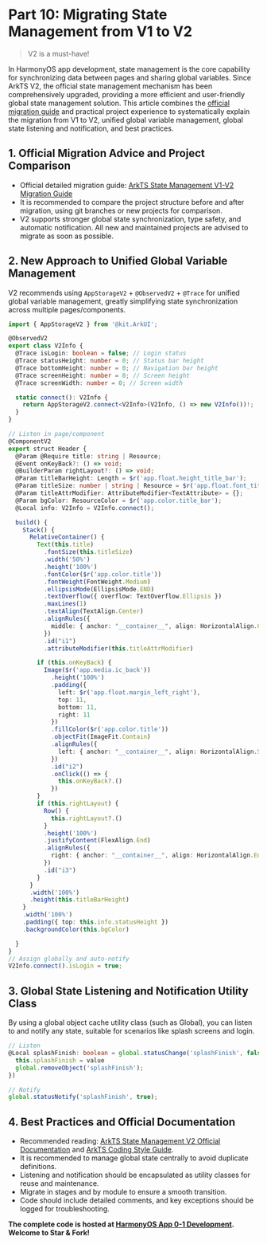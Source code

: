 # Part 10: Migrating State Management from V1 to V2

> V2 is a must-have!

In HarmonyOS app development, state management is the core capability for synchronizing data between pages and sharing global variables. Since ArkTS V2, the official state management mechanism has been comprehensively upgraded, providing a more efficient and user-friendly global state management solution. This article combines the [official migration guide](https://developer.huawei.com/consumer/en/doc/harmonyos-guides-V5/arkts-v1-v2-migration-V5) and practical project experience to systematically explain the migration from V1 to V2, unified global variable management, global state listening and notification, and best practices.

## 1. Official Migration Advice and Project Comparison

- Official detailed migration guide: [ArkTS State Management V1-V2 Migration Guide](https://developer.huawei.com/consumer/en/doc/harmonyos-guides-V5/arkts-v1-v2-migration-V5)
- It is recommended to compare the project structure before and after migration, using git branches or new projects for comparison.
- V2 supports stronger global state synchronization, type safety, and automatic notification. All new and maintained projects are advised to migrate as soon as possible.

## 2. New Approach to Unified Global Variable Management

V2 recommends using `AppStorageV2` + `@ObservedV2` + `@Trace` for unified global variable management, greatly simplifying state synchronization across multiple pages/components.

```ts
import { AppStorageV2 } from '@kit.ArkUI';

@ObservedV2
export class V2Info {
  @Trace isLogin: boolean = false; // Login status
  @Trace statusHeight: number = 0; // Status bar height
  @Trace bottomHeight: number = 0; // Navigation bar height
  @Trace screenHeight: number = 0; // Screen height
  @Trace screenWidth: number = 0; // Screen width

  static connect(): V2Info {
    return AppStorageV2.connect<V2Info>(V2Info, () => new V2Info())!;
  }
}

// Listen in page/component
@ComponentV2
export struct Header {
  @Param @Require title: string | Resource;
  @Event onKeyBack?: () => void; 
  @BuilderParam rightLayout?: () => void;
  @Param titleBarHeight: Length = $r('app.float.height_title_bar'); 
  @Param titleSize: number | string | Resource = $r('app.float.font_title'); 
  @Param titleAttrModifier: AttributeModifier<TextAttribute> = {};
  @Param bgColor: ResourceColor = $r('app.color.title_bar');
  @Local info: V2Info = V2Info.connect();

  build() {
    Stack() {
      RelativeContainer() {
        Text(this.title)
          .fontSize(this.titleSize)
          .width('50%')
          .height('100%')
          .fontColor($r('app.color.title'))
          .fontWeight(FontWeight.Medium)
          .ellipsisMode(EllipsisMode.END)
          .textOverflow({ overflow: TextOverflow.Ellipsis })
          .maxLines(1)
          .textAlign(TextAlign.Center)
          .alignRules({
            middle: { anchor: "__container__", align: HorizontalAlign.Center },
          })
          .id("i1")
          .attributeModifier(this.titleAttrModifier)

        if (this.onKeyBack) {
          Image($r('app.media.ic_back'))
            .height('100%')
            .padding({
              left: $r('app.float.margin_left_right'),
              top: 11,
              bottom: 11,
              right: 11
            })
            .fillColor($r('app.color.title'))
            .objectFit(ImageFit.Contain)
            .alignRules({
              left: { anchor: "__container__", align: HorizontalAlign.Start },
            })
            .id("i2")
            .onClick(() => {
              this.onKeyBack?.()
            })
        }
        if (this.rightLayout) {
          Row() {
            this.rightLayout?.()
          }
          .height('100%')
          .justifyContent(FlexAlign.End)
          .alignRules({
            right: { anchor: "__container__", align: HorizontalAlign.End },
          })
          .id("i3")
        }
      }
      .width('100%')
      .height(this.titleBarHeight)
    }
    .width('100%')
    .padding({ top: this.info.statusHeight })
    .backgroundColor(this.bgColor)

  }
}
// Assign globally and auto-notify
V2Info.connect().isLogin = true;
```

## 3. Global State Listening and Notification Utility Class

By using a global object cache utility class (such as Global), you can listen to and notify any state, suitable for scenarios like splash screens and login.

```ts
// Listen
@Local splashFinish: boolean = global.statusChange('splashFinish', false, (value) => {
  this.splashFinish = value
  global.removeObject('splashFinish');
})

// Notify
global.statusNotify('splashFinish', true);
```

## 4. Best Practices and Official Documentation

- Recommended reading: [ArkTS State Management V2 Official Documentation](https://developer.huawei.com/consumer/en/doc/harmonyos-guides-V5/arkts-state-management-V5) and [ArkTS Coding Style Guide](https://developer.huawei.com/consumer/en/doc/harmonyos-guides-V5/arkts-coding-style-guide-V5).
- It is recommended to manage global state centrally to avoid duplicate definitions.
- Listening and notification should be encapsulated as utility classes for reuse and maintenance.
- Migrate in stages and by module to ensure a smooth transition.
- Code should include detailed comments, and key exceptions should be logged for troubleshooting.

**The complete code is hosted at [HarmonyOS App 0-1 Development](https://gitee.com/qincji/ZeroOneApp). Welcome to Star & Fork!** 